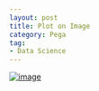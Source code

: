 ```yaml
---
layout: post
title: Plot on Image
category: Pega
tag:
- Data Science
---
```





[![image](https://jehyunlee.github.io/thumbnails/Python-DS/43_toomany_0.png)](https://jehyunlee.github.io/2020/11/17/Python-DS-43-toomany/)